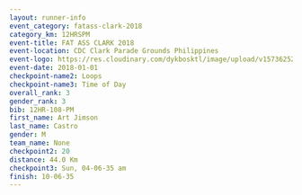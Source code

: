 ```yaml
---
layout: runner-info 
event_category: fatass-clark-2018 
category_km: 12HRSPM 
event-title: FAT ASS CLARK 2018 
event-location: CDC Clark Parade Grounds Philippines 
event-logo: https://res.cloudinary.com/dykbosktl/image/upload/v1573625290/Logo/Logo_wa5xi5.png 
event-date: 2018-01-01 
checkpoint-name2: Loops 
checkpoint-name3: Time of Day
overall_rank: 3
gender_rank: 3
bib: 12HR-108-PM
first_name: Art Jimson
last_name: Castro
gender: M
team_name: None
checkpoint2: 20
distance: 44.0 Km
checkpoint3: Sun, 04-06-35 am
finish: 10-06-35
---
```

